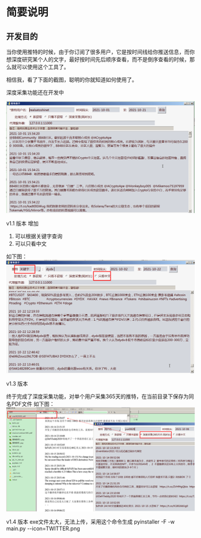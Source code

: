 # 简要说明

## 开发目的

当你使用推特的时候，由于你订阅了很多用户，它是按时间线给你推送信息，而你想深度研究某个人的文字，最好按时间先后顺序查看，而不是倒序查看的时候，那么就可以使用这个工具了。

相信我，看了下面的截图，聪明的你就知道如何使用了。


深度采集功能还在开发中


![alt 属性文本](./推特助手.png)

v1.1 版本
增加
1. 可以根据关键字查询
2. 可以只看中文

如下图：
![alt 属性文本](./推特助手2.png)


v1.3 版本

终于完成了深度采集功能，对单个用户采集365天的推特，在当前目录下保存为同名PDF文件
如下图：
![alt 属性文本](./推特助手3.png)

v1.4 版本
exe文件太大，无法上传，采用这个命令生成
pyinstaller -F -w main.py --icon=TWITTER.png
